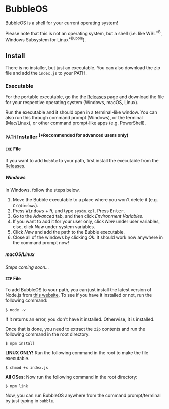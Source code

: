 # BubbleOS

BubbleOS is a shell for your current operating system!

Please note that this is not an operating system, but a shell (i.e. like WSL<sup>*B</sup>, Windows Subsystem for Linux<sup>*Bubble</sup>).

## Install

There is no installer, but just an executable. You can also download the zip file and add the `index.js` to your PATH.

### Executable

For the portable executable, go the the [Releases](https://github.com/arnavthorat78/bubbleos-lite/releases) page and download the file for your respective operating system (Windows, macOS, Linux).

Run the executable and it should open in a terminal-like window. You can also run this through command prompt (Windows), or the terminal (Mac/Linux), or other command prompt-like apps (e.g. PowerShell).

### `PATH` Installer <sup>(*Recommended for advanced users only)</sup>

#### `EXE` File

If you want to add `bubble` to your path, first install the executable from the [Releases](https://github.com/arnavthorat78/bubbleos-lite/releases).

##### Windows

In Windows, follow the steps below.

 1. Move the Bubble executable to a place where you won't delete it (e.g. `C:\Windows`).
 2. Press <kbd>Windows</kbd> + <kbd>R</kbd>, and type `sysdm.cpl`. Press <kbd>Enter</kbd>.
 3. Go to the _Advanced_ tab, and then click _Environment Variables_.
 4. If you want to add it for your user only, click _New_ under user variables, else, click _New_ under system variables.
 5. Click _New_ and add the path to the Bubble executable.
 6. Close all of the windows by clicking _Ok_. It should work now anywhere in the command prompt now!
 
##### macOS/Linux

_Steps coming soon..._

#### `ZIP` File

To add BubbleOS to your path, you can just install the latest version of Node.js from [this website](https://nodejs.org/en/). To see if you have it installed or not, run the following command:

```
$ node -v
```

If it returns an error, you don't have it installed. Otherwise, it is installed.

Once that is done, you need to extract the `zip` contents and run the following command in the root directory:

```
$ npm install
```

**LINUX ONLY!** Run the following command in the root to make the file executable.

```
$ chmod +x index.js
```

**All OSes:** Now run the following command in the root directory:

```
$ npm link
```

Now, you can run BubbleOS anywhere from the command prompt/terminal by just typing in `bubble`.
